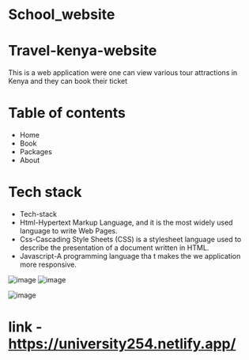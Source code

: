 ﻿# School_website
 # Travel-kenya-website
This is a web application were one can view various tour attractions in Kenya and they can book their ticket 

# Table of contents
* Home
* Book
* Packages
* About 


# Tech stack
 * Tech-stack
  * Html-Hypertext Markup Language, and it is the most widely used language to write Web Pages.
  * Css-Cascading Style Sheets (CSS) is a stylesheet language used to describe the presentation of a document written in HTML.
  * Javascript-A programming language tha t makes the we application more responsive.


![image](https://user-images.githubusercontent.com/107704648/228910222-6bd496b7-2c2f-4a95-9ffd-427ca6707299.png)
![image](https://user-images.githubusercontent.com/107704648/228911139-55f3f3c0-bd61-4a62-ba20-e59666c12997.png)


![image](https://user-images.githubusercontent.com/107704648/228911280-6af58278-9cd9-4377-8037-c289a94ede45.png)


# link - https://university254.netlify.app/


